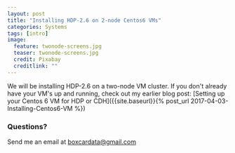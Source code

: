 ```yaml
---
layout: post
title: "Installing HDP-2.6 on 2-node Centos6 VMs"
categories: Systems
tags: [intro]
image:
  feature: twonode-screens.jpg
  teaser: twonode-screens.jpg
  credit: Pixabay
  creditlink: ""
---
```


We will be installing HDP-2.6 on a two-node VM cluster.  If you don\'t already have your VM\'s up and running, check out my earlier blog post: [Setting up your Centos 6 VM for HDP or CDH]({{site.baseurl}}{% post_url 2017-04-03-Installing-Centos6-VM %})


### Questions?
Send me an email at [boxcardata@gmail.com](mailto:boxcardata@gmail.com)
